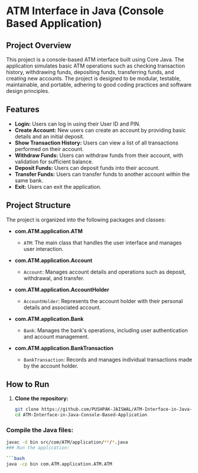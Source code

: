 # ATM Interface in Java (Console Based Application)

## Project Overview

This project is a console-based ATM interface built using Core Java. The application simulates basic ATM operations such as checking transaction history, withdrawing funds, depositing funds, transferring funds, and creating new accounts. The project is designed to be modular, testable, maintainable, and portable, adhering to good coding practices and software design principles.

## Features

- **Login:** Users can log in using their User ID and PIN.
- **Create Account:** New users can create an account by providing basic details and an initial deposit.
- **Show Transaction History:** Users can view a list of all transactions performed on their account.
- **Withdraw Funds:** Users can withdraw funds from their account, with validation for sufficient balance.
- **Deposit Funds:** Users can deposit funds into their account.
- **Transfer Funds:** Users can transfer funds to another account within the same bank.
- **Exit:** Users can exit the application.

## Project Structure

The project is organized into the following packages and classes:

- **com.ATM.application.ATM**
  - `ATM`: The main class that handles the user interface and manages user interaction.

- **com.ATM.application.Account**
  - `Account`: Manages account details and operations such as deposit, withdrawal, and transfer.

- **com.ATM.application.AccountHolder**
  - `AccountHolder`: Represents the account holder with their personal details and associated account.

- **com.ATM.application.Bank**
  - `Bank`: Manages the bank's operations, including user authentication and account management.

- **com.ATM.application.BankTransaction**
  - `BankTransaction`: Records and manages individual transactions made by the account holder.

## How to Run

1. **Clone the repository:**
   ```bash
   git clone https://github.com/PUSHPAK-JAISWAL/ATM-Interface-in-Java-Console-Based-Application.git
   cd ATM-Interface-in-Java-Console-Based-Application

### Compile the Java files:

```bash
javac -d bin src/com/ATM/application/**/*.java
### Run the application:

```bash
java -cp bin com.ATM.application.ATM.ATM

